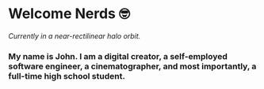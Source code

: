 # Welcome Nerds 🤓

*Currently in a near-rectilinear halo orbit.*

### My name is John. I am a **digital creator**, a self-employed **software engineer**, a **cinematographer**, and most importantly, a full-time **high school student**.
